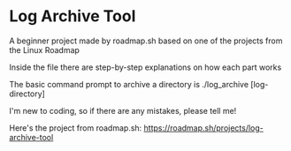 # Log Archive Tool
A beginner project made by roadmap.sh based on one of the projects from the Linux Roadmap

Inside the file there are step-by-step explanations on how each part works

The basic command prompt to archive a directory is ./log_archive [log-directory]

I'm new to coding, so if there are any mistakes, please tell me!

Here's the project from roadmap.sh: https://roadmap.sh/projects/log-archive-tool
